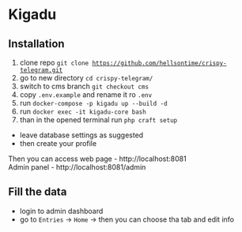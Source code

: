 
# Kigadu

## Installation

1. clone repo <code>git clone https://github.com/hellsontime/crispy-telegram.git </code>
2. go to new directory <code>cd crispy-telegram/</code>
3. switch to cms branch <code>git checkout cms</code>
5. copy <code>.env.example</code> and rename it ro <code>.env</code>
6. run <code>docker-compose -p kigadu up --build -d</code>
7. run <code>docker exec -it kigadu-core bash</code>
8. than in the opened terminal run <code>php craft setup</code>
- leave database settings as suggested
- then create your profile

Then you can access web page - http://localhost:8081 <br>
Admin panel - http://localhost:8081/admin

## Fill the data

- login to admin dashboard
- go to <code>Entries</code> -> <code>Home</code> -> then you can choose tha tab and edit info
